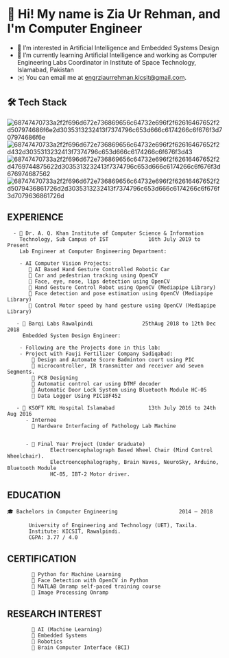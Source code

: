 # 👋 Hi! My name is Zia Ur Rehman, and I'm Computer Engineer
- 👀 I’m interested in Artificial Intelligence and Embedded Systems Design
- 🌱 I’m currently learning Artificial Intelligence and working as Computer Engineering Labs Coordinator in Institute of Space Technology, Islamabad, Pakistan 
- ✉️ You can email me at engrziaurrehman.kicsit@gmail.com.

## 🛠   Tech Stack

![68747470733a2f2f696d672e736869656c64732e696f2f62616467652f2d507974686f6e2d3035313232413f7374796c653d666c6174266c6f676f3d707974686f6e](https://user-images.githubusercontent.com/77435711/179204548-8ffe9e97-4c4f-4713-91c0-46047b882f3c.svg) ![68747470733a2f2f696d672e736869656c64732e696f2f62616467652f2d432d3035313232413f7374796c653d666c6174266c6f676f3d43](https://user-images.githubusercontent.com/77435711/179204911-62df1b84-cdf2-43fe-bd52-ba71f6324526.svg)
![68747470733a2f2f696d672e736869656c64732e696f2f62616467652f2d4769744875622d3035313232413f7374796c653d666c6174266c6f676f3d676974687562](https://user-images.githubusercontent.com/77435711/179205048-4b2d01d9-ebb3-4b68-823b-9b8cdbbf0786.svg)
![68747470733a2f2f696d672e736869656c64732e696f2f62616467652f2d5079436861726d2d3035313232413f7374796c653d666c6174266c6f676f3d7079636861726d](https://user-images.githubusercontent.com/77435711/179205152-616fe541-9aa0-407e-aa5a-33643f6ddb15.svg)

## EXPERIENCE

      - 🌱 Dr. A. Q. Khan Institute of Computer Science & Information
        Technology, Sub Campus of IST             16th July 2019 to Present
        Lab Engineer at Computer Engineering Department:

        - AI Computer Vision Projects:
           🌱 AI Based Hand Gesture Controlled Robotic Car
           🌱 Car and pedestrian tracking using OpenCV
           🌱 Face, eye, nose, lips detection using OpenCV
           🌱 Hand Gesture Control Robot using OpenCV (Mediapipe Library)
           🌱 Face detection and pose estimation using OpenCV (Mediapipe Library)
           🌱 Control Motor speed by hand gesture using OpenCV (Mediapipe Library)
           
       - 🌱 Barqi Labs Rawalpindi                25thAug 2018 to 12th Dec 2018
         Embedded System Design Engineer:
         
        - Following are the Projects done in this lab:
        - Project with Fauji Fertilizer Company Sadiqabad:
            🌱 Design and Automate Score Badminton court using PIC
            🌱 microcontroller, IR transmitter and receiver and seven Segments.
            🌱 PCB Designing
            🌱 Automatic control car using DTMF decoder
            🌱 Automatic Door Lock System using Bluetooth Module HC-05
            🌱 Data Logger Using PIC18F452
        
       - 🌱 KSOFT KRL Hospital Islamabad           13th July 2016 to 24th Aug 2016
          - Internee
            🌱 Hardware Interfacing of Pathology Lab Machine
            
            
          - 🌱 Final Year Project (Under Graduate)
                  Electroencephalograph Based Wheel Chair (Mind Control Wheelchair).
                  Electroencephalography, Brain Waves, NeuroSky, Arduino, Bluetooth Module
                  HC-05, IBT-2 Motor driver.

## EDUCATION

    🎓 Bachelors in Computer Engineering                    2014 – 2018
    
           University of Engineering and Technology (UET), Taxila.
           Institute: KICSIT, Rawalpindi.
           CGPA: 3.77 / 4.0

## CERTIFICATION

            🌱 Python for Machine Learning
            🌱 Face Detection with OpenCV in Python
            🌱 MATLAB Onramp self-paced training course
            🌱 Image Processing Onramp
            
## RESEARCH INTEREST

            🌱 AI (Machine Learning)
            🌱 Embedded Systems
            🌱 Robotics
            🌱 Brain Computer Interface (BCI)

<!---
ZiaUrRehman-bit/ZiaUrRehman-bit is a ✨ special ✨ repository because its `README.md` (this file) appears on your GitHub profile.
You can click the Preview link to take a look at your changes.
--->
